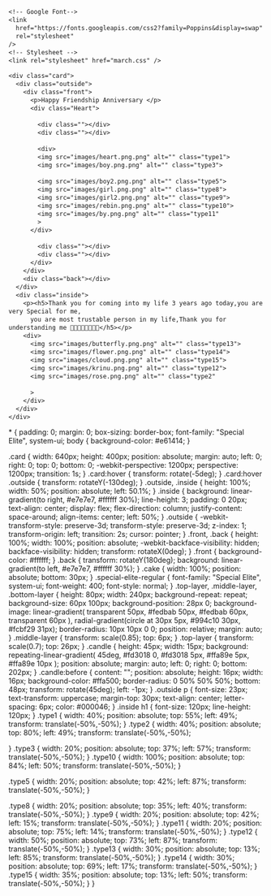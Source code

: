 <!DOCTYPE html>
<html lang="en">
  <head>
    <meta name="viewport" content="width=device-width, initial-scale=1.0" />
    <title>love Card</title>
    <link rel="preconnect" href="https://fonts.googleapis.com">
<link rel="preconnect" href="https://fonts.gstatic.com" crossorigin>
<link href="https://fonts.googleapis.com/css2?family=Special+Elite&display=swap" rel="stylesheet">
    
    <!-- Google Font-->
    <link
      href="https://fonts.googleapis.com/css2?family=Poppins&display=swap"
      rel="stylesheet"
    />
    <!-- Stylesheet -->
    <link rel="stylesheet" href="march.css" />
  </head>
  <body>
   
    <div class="card">
      <div class="outside">
        <div class="front">
          <p>Happy Friendship Anniversary </p>
          <div class="Heart">
            
            <div class=""></div>
            <div class=""></div>
            
            <div>
            <img src="images/heart.png.png" alt="" class="type1">
            <img src="images/boy.png.png" alt="" class="type3">
           
            <img src="images/boy2.png.png" alt="" class="type5">
            <img src="images/girl.png.png" alt="" class="type8">
            <img src="images/girl2.png.png" alt="" class="type9">
            <img src="images/rebin.png.png" alt="" class="type10">
            <img src="images/by.png.png" alt="" class="type11"
            >
          </div>

            <div class=""></div>
            <div class=""></div>
          </div>
        </div>
        <div class="back"></div>
      </div>
      <div class="inside">
        <p><h5>Thank you for coming into my life 3 years ago today,you are very Special for me,
          you are most trustable person in my life,Thank you for understanding me 💝💖💌👩🏻‍🤝‍🧑🏻</h5></p>
        <div>
          <img src="images/butterfly.png.png" alt="" class="type13">
          <img src="images/flower.png.png" alt="" class="type14">
          <img src="images/cloud.png.png" alt="" class="type15">
          <img src="images/krinu.png.png" alt="" class="type12">
          <img src="images/rose.png.png" alt="" class="type2"
          
          >
        </div>
      </div>
    </div>
  </body>
  * {
    padding: 0;
    margin: 0;
    box-sizing: border-box;
    font-family: "Special Elite", system-ui;
  body {
    background-color: #e61414;
  }
  
  
  .card {
    width: 640px;
    height: 400px;
    position: absolute;
    margin: auto;
    left: 0;
    right: 0;
    top: 0;
    bottom: 0;
    -webkit-perspective: 1200px;
    perspective: 1200px;
    transition: 1s;
  }
  .card:hover {
    transform: rotate(-5deg);
  }
  .card:hover .outside {
    transform: rotateY(-130deg);
  }
  .outside,
  .inside {
    height: 100%;
    width: 50%;
    position: absolute;
    left: 50.1%;
  }
  .inside {
    background: linear-gradient(to right, #e7e7e7, #ffffff 30%);
    line-height: 3;
    padding: 0 20px;
    text-align: center;
    display: flex;
    flex-direction: column;
    justify-content: space-around;
    align-items: center;
    left: 50%;
  }
  .outside {
    -webkit-transform-style: preserve-3d;
    transform-style: preserve-3d;
    z-index: 1;
    transform-origin: left;
    transition: 2s;
    cursor: pointer;
  }
  .front,
  .back {
    height: 100%;
    width: 100%;
    position: absolute;
    -webkit-backface-visibility: hidden;
    backface-visibility: hidden;
    transform: rotateX(0deg);
  }
  .front {
    background-color: #ffffff;
  }
  .back {
    transform: rotateY(180deg);
    background: linear-gradient(to left, #e7e7e7, #ffffff 30%);
  }
  .cake {
    width: 100%;
    position: absolute;
    bottom: 30px;
  }
  .special-elite-regular {
    font-family: "Special Elite", system-ui;
    font-weight: 400;
    font-style: normal;
  }
  .top-layer,
  .middle-layer,
  .bottom-layer {
    height: 80px;
    width: 240px;
    background-repeat: repeat;
    background-size: 60px 100px;
    background-position: 28px 0;
    background-image: linear-gradient(
        transparent 50px,
        #fedbab 50px,
        #fedbab 60px,
        transparent 60px
      ),
      radial-gradient(circle at 30px 5px, #994c10 30px, #fcbf29 31px);
    border-radius: 10px 10px 0 0;
    position: relative;
    margin: auto;
  }
  .middle-layer {
    transform: scale(0.85);
    top: 6px;
  }
  .top-layer {
    transform: scale(0.7);
    top: 26px;
  }
  .candle {
    height: 45px;
    width: 15px;
    background: repeating-linear-gradient(
      45deg,
      #fd3018 0,
      #fd3018 5px,
      #ffa89e 5px,
      #ffa89e 10px
    );
    position: absolute;
    margin: auto;
    left: 0;
    right: 0;
    bottom: 202px;
  }
  .candle:before {
    content: "";
    position: absolute;
    height: 16px;
    width: 16px;
    background-color: #ffa500;
    border-radius: 0 50% 50% 50%;
    bottom: 48px;
    transform: rotate(45deg);
    left: -1px;
  }
  .outside p {
    font-size: 23px;
    text-transform: uppercase;
    margin-top: 30px;
    text-align: center;
    letter-spacing: 6px;
    color: #000046;
  }
  .inside h1 {
    font-size: 120px;
    line-height: 120px;
  }
  .type1 {
    width: 40%;
    position: absolute;
    top: 55%;
    left: 49%;
    transform: translate(-50%,-50%);
  }
  .type2 {
    width: 40%;
    position: absolute;
    top: 80%;
    left: 49%;
    transform: translate(-50%,-50%);

  }
  .type3 {
    width: 20%;
    position: absolute;
    top: 37%;
    left: 57%;
    transform: translate(-50%,-50%);
  }
  .type10 {
    width: 100%;
    position: absolute;
    top: 84%;
    left: 50%;
    transform: translate(-50%,-50%);
  }
  
  .type5 {
    width: 20%;
    position: absolute;
    top: 42%;
    left: 87%;
    transform: translate(-50%,-50%);
  }
  
  .type8 {
    width: 20%;
    position: absolute;
    top: 35%;
    left: 40%;
    transform: translate(-50%,-50%);
  }
  .type9 {
    width: 20%;
    position: absolute;
    top: 42%;
    left: 15%;
    transform: translate(-50%,-50%);
  }
  .type11 {
    width: 20%;
    position: absolute;
    top: 75%;
    left: 14%;
    transform: translate(-50%,-50%);
  }
  .type12 {
    width: 50%;
    position: absolute;
    top: 73%;
    left: 87%;
    transform: translate(-50%,-50%);
  }
  .type13 {
    width: 30%;
    position: absolute;
    top: 13%;
    left: 85%;
    transform: translate(-50%,-50%);
  }
  .type14 {
    width: 30%;
    position: absolute;
    top: 69%;
    left: 17%;
    transform: translate(-50%,-50%);
  }
  .type15 {
    width: 35%;
    position: absolute;
    top: 13%;
    left: 50%;
    transform: translate(-50%,-50%);
  }
}
</html>

